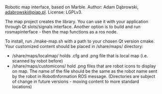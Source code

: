 Robotic map interface, based on Marble. Author: Adam Dąbrowski, adabrowski@piap.pl. License: LGPLv3.

The map project creates the library. You can use it with your application through Qt slots/signals interface. Another option is to build and run rosmapinterface - then the map functions as a ros node. 

To install, run ./make-map.sh with a path to your chosen Qt version cmake.
Your customized content should be placed in /share/maps/ directory:
- /share/maps/localmap/ holds .cfg and .png file that is local map (i.e. scanned by robot before)
- /share/maps/customicons/ hold .png files that are robot icons to display on map. The name of the file should be the same as the robot name sent by the robot in RobotInformation ROS message.
(Directories are subject of change in future versions - moving content to more standard locations)

